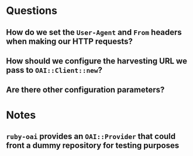 # Questions

## How do we set the `User-Agent` and `From` headers when making our HTTP requests?

## How should we configure the harvesting URL we pass to `OAI::Client::new`?

## Are there other configuration parameters?

# Notes

## `ruby-oai` provides an `OAI::Provider` that could front a dummy repository for testing purposes
